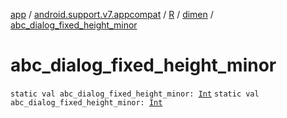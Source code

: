 [app](../../../index.md) / [android.support.v7.appcompat](../../index.md) / [R](../index.md) / [dimen](index.md) / [abc_dialog_fixed_height_minor](.)

# abc_dialog_fixed_height_minor

`static val abc_dialog_fixed_height_minor: `[`Int`](https://kotlinlang.org/api/latest/jvm/stdlib/kotlin/-int/index.html)
`static val abc_dialog_fixed_height_minor: `[`Int`](https://kotlinlang.org/api/latest/jvm/stdlib/kotlin/-int/index.html)